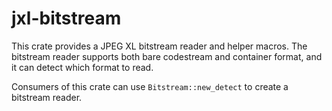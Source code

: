 # jxl-bitstream
This crate provides a JPEG XL bitstream reader and helper macros. The bitstream reader supports both
bare codestream and container format, and it can detect which format to read.

Consumers of this crate can use `Bitstream::new_detect` to create a bitstream reader.
